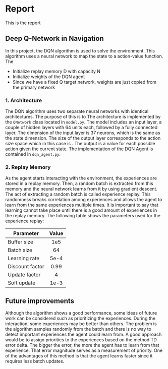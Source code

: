 # Report

This is the report


## Deep Q-Network in Navigation 

In this project, the DQN algorithm is used to solve the environment. This algorithm uses a neural network to map the state to a action-value function. The 

* Initialize replay memory D with capacity N
* Initialize weights of the DQN agent
* Since we have a fixed Q target network, weights are just copied from the primary network

### 1. Architecture

The DQN algorithm uses two separate neural networks with identical architectures. The purpose of this is to The architecture is implemented by the `QNetwork` class located in `model.py`. The model includes an input layer, a couple of hidden layers with 64 units each, followed by a fully connected layer. The dimension of the input layer is 37 neurons, which is the same as the state dimension. The size of the output layer corresponds to the action size space which in this case is . The output is a value for each possible action given the current state. The implementation of the DQN Agent is contained in `dqn_agent.py`. 

### 2. Replay Memory

As the agent starts interacting with the environment, the experiences are stored in a replay memory. Then, a random batch is extracted from this memory and the neural network learns from it by using gradient descent. The act of extracting a random batch is called experience replay. This randomness breaks correlation among experiences and allows the agent to learn from the same experiences multiple times. It is important to say that learning cannot take place until there is a good amount of experiences in the replay memory. The following table shows the parameters used for the experience replay:

| Parameter       | Value         |
| ----------------|:-------------:| 
| Buffer size     | 1e5           | 
| Batch size      | 64            |  
| Learning rate   | 5e-4          |
| Discount factor | 0.99          |
| Update factor   | 4             |
| Soft update     | 1e-3          |
 
## Future improvements

Although the algorithm shows a good performance, some ideas of future work can be considered such as prioritizing the experiences. During the interaction, some experiences may be better than others. The problem is the algorithm samples randomly from the batch and there is no way to detect important experiences the agent could learn from. A good approach would be to assign priorities to the experiences based on the method TD error delta. The bigger the error, the more the agent has to learn from that experience. That error magnitude serves as a measurement of priority. One of the advantages of this method is that the agent learns faster since it requires less batch updates.
